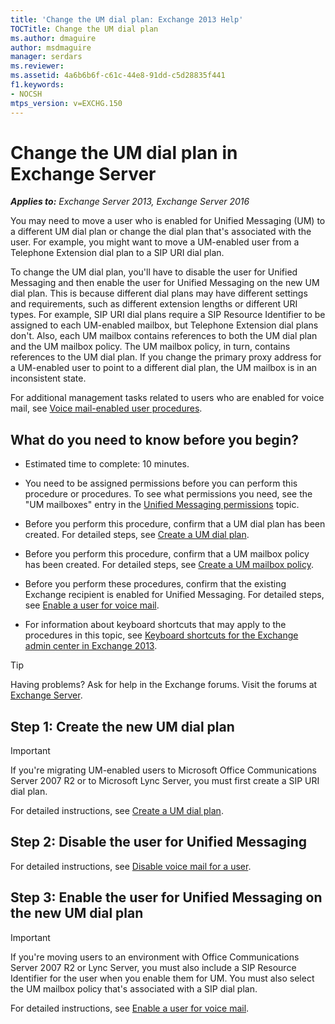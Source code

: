 ```yaml
---
title: 'Change the UM dial plan: Exchange 2013 Help'
TOCTitle: Change the UM dial plan
ms.author: dmaguire
author: msdmaguire
manager: serdars
ms.reviewer:
ms.assetid: 4a6b6b6f-c61c-44e8-91dd-c5d28835f441
f1.keywords:
- NOCSH
mtps_version: v=EXCHG.150
---
```


# Change the UM dial plan in Exchange Server

_**Applies to:** Exchange Server 2013, Exchange Server 2016_

You may need to move a user who is enabled for Unified Messaging (UM) to a different UM dial plan or change the dial plan that's associated with the user. For example, you might want to move a UM-enabled user from a Telephone Extension dial plan to a SIP URI dial plan.

To change the UM dial plan, you'll have to disable the user for Unified Messaging and then enable the user for Unified Messaging on the new UM dial plan. This is because different dial plans may have different settings and requirements, such as different extension lengths or different URI types. For example, SIP URI dial plans require a SIP Resource Identifier to be assigned to each UM-enabled mailbox, but Telephone Extension dial plans don't. Also, each UM mailbox contains references to both the UM dial plan and the UM mailbox policy. The UM mailbox policy, in turn, contains references to the UM dial plan. If you change the primary proxy address for a UM-enabled user to point to a different dial plan, the UM mailbox is in an inconsistent state.

For additional management tasks related to users who are enabled for voice mail, see [Voice mail-enabled user procedures](voice-mail-enabled-user-procedures-exchange-2013-help.md).

## What do you need to know before you begin?

- Estimated time to complete: 10 minutes.

- You need to be assigned permissions before you can perform this procedure or procedures. To see what permissions you need, see the "UM mailboxes" entry in the [Unified Messaging permissions](unified-messaging-permissions-exchange-2013-help.md) topic.

- Before you perform this procedure, confirm that a UM dial plan has been created. For detailed steps, see [Create a UM dial plan](create-um-dial-plan-exchange-2013-help.md).

- Before you perform this procedure, confirm that a UM mailbox policy has been created. For detailed steps, see [Create a UM mailbox policy](create-um-mailbox-policy-exchange-2013-help.md).

- Before you perform these procedures, confirm that the existing Exchange recipient is enabled for Unified Messaging. For detailed steps, see [Enable a user for voice mail](enable-a-user-for-voice-mail-exchange-2013-help.md).

- For information about keyboard shortcuts that may apply to the procedures in this topic, see [Keyboard shortcuts for the Exchange admin center in Exchange 2013](keyboard-shortcuts-in-the-exchange-admin-center-2013-help.md).

> [!TIP]
> Having problems? Ask for help in the Exchange forums. Visit the forums at [Exchange Server](https://go.microsoft.com/fwlink/p/?linkId=60612).

## Step 1: Create the new UM dial plan

> [!IMPORTANT]
> If you're migrating UM-enabled users to Microsoft Office Communications Server 2007 R2 or to Microsoft Lync Server, you must first create a SIP URI dial plan.

For detailed instructions, see [Create a UM dial plan](create-um-dial-plan-exchange-2013-help.md).

## Step 2: Disable the user for Unified Messaging

For detailed instructions, see [Disable voice mail for a user](disable-voice-mail-exchange-2013-help.md).

## Step 3: Enable the user for Unified Messaging on the new UM dial plan

> [!IMPORTANT]
> If you're moving users to an environment with Office Communications Server 2007 R2 or Lync Server, you must also include a SIP Resource Identifier for the user when you enable them for UM. You must also select the UM mailbox policy that's associated with a SIP dial plan.

For detailed instructions, see [Enable a user for voice mail](enable-a-user-for-voice-mail-exchange-2013-help.md).
